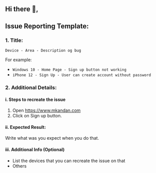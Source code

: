 ## Hi there 👋,

## Issue Reporting Template:

### 1. Title: 

    Device - Area - Description og bug

For example:

- `Windows 10 - Home Page - Sign up button not working`
- `iPhone 12 - Sign Up - User can create account without password`

### 2. Additional Details:

#### i. Steps to recreate the issue
   1. Open https://www.mkandan.com
   2. Click on Sign up button.

#### ii. Expected Result:

   Write what was you expect when you do that.
   
   
#### iii. Additional Info (Optional)

   - List the devices that you can recreate the issue on that
   - Others
